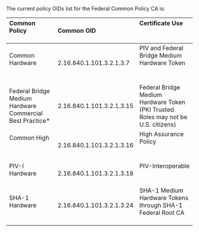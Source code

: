 

The current policy OIDs list for the Federal Common Policy CA is:

| Common Policy                                 | Common OID                | Certificate Use                                       |
|:-----------------------------------------------|:---------------------------|:-----------------------------------------------------------------------------------|
| Common Hardware                               | 2.16.840.1.101.3.2.1.3.7  | PIV and Federal Bridge Medium Hardware Token                                      |
| Federal Bridge Medium Hardware Commercial Best Practice* | 2.16.840.1.101.3.2.1.3.15 | Federal Bridge Medium Hardware Token (PKI Trusted Roles may not be U.S. citizens) |
| Common High                                   | 2.16.840.1.101.3.2.1.3.16 | High Assurance Policy                                                             |
| PIV-I Hardware                                | 2.16.840.1.101.3.2.1.3.18 | PIV-Interoperable                                                                 |
| SHA-1 Hardware                                | 2.16.840.1.101.3.2.1.3.24 | SHA-1 Medium Hardware Tokens through SHA-1 Federal Root CA                |
